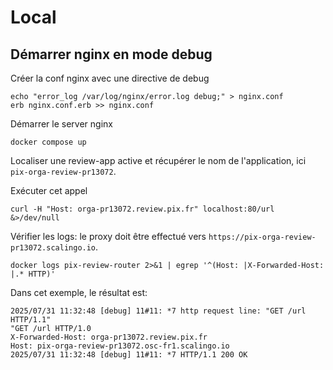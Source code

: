 # Local

## Démarrer nginx en mode debug

Créer la conf nginx avec une directive de debug
``` shell
echo "error_log /var/log/nginx/error.log debug;" > nginx.conf
erb nginx.conf.erb >> nginx.conf
```
Démarrer le server nginx
```shell
docker compose up
```

Localiser une review-app active et récupérer le nom de l'application, ici `pix-orga-review-pr13072`.

Exécuter cet appel
``` shell
curl -H "Host: orga-pr13072.review.pix.fr" localhost:80/url &>/dev/null
```

Vérifier les logs: le proxy doit être effectué vers `https://pix-orga-review-pr13072.scalingo.io`.

```shell
docker logs pix-review-router 2>&1 | egrep '^(Host: |X-Forwarded-Host: |.* HTTP)'
```
Dans cet exemple, le résultat est:
```
2025/07/31 11:32:48 [debug] 11#11: *7 http request line: "GET /url HTTP/1.1"
"GET /url HTTP/1.0
X-Forwarded-Host: orga-pr13072.review.pix.fr
Host: pix-orga-review-pr13072.osc-fr1.scalingo.io
2025/07/31 11:32:48 [debug] 11#11: *7 HTTP/1.1 200 OK
```

